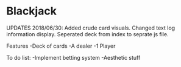 # Blackjack

UPDATES
2018/06/30:
Added crude card visuals. Changed text log information display. Seperated deck from index to seprate js file. 

Features
-Deck of cards
-A dealer
-1 Player

To do list:
-Implement betting system
-Aesthetic stuff

